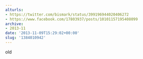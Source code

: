 ```yaml
---
alturls:
- https://twitter.com/bismark/status/399196944020406272
- https://www.facebook.com/17803937/posts/10101157195408099
archive:
- 2013-11
date: '2013-11-09T15:29:02+00:00'
slug: '1384010942'
---
```


old

